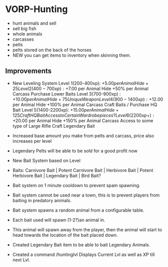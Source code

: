 # VORP-Hunting
- hunt animals and sell 
- sell big fish
- whole animals
- carcasses
- pelts
- pelts stored on the back of the horses
- NEW you can get items to inventory when skinning them.

 ## Improvements
* New Leveling System 
Level 1(200-400xp): 
+$5.00 per Animal Hide
+25% per Animal Carcass
Level 2(400-700xp):
+$7.00 per Animal Hide
+50% per Animal Carcass
Purchase Lower Baits
Level 3(700-900xp) : 
+$10.00 per Animal Hide
+75% per Animal Carcass
Unique Weapon
Level 4(900-1400xp):
+$12.00 per Animal Hide
+100% per Animal Carcass
Craft Baits / Purchase HQ Bait
Level 5(1400-2200xp):
+$15.00 per Animal Hide
+125% per Animal Carcass
Craft HQ Bait
Access to Certain Wardrobe pieces?
Level 6(2200xp+):
+$20.00 per Animal Hide
+150% per Animal Carcass
Access to some type of Large Rifle
Craft Legendary Bait

* Increased base amount you make from pelts and carcass, price also increases per level
* Legendary Pelts will be able to be sold for a good profit now
* New Bait System based on Level
* Baits: Carnivore Bait | Potent Carnivore Bait | Herbivore Bait | Potent Herbivore Bait | Legendary Bait | Bird Bait?
* Bait system on 1 minute cooldown to prevent spam spawning.
* Bait system cannot be used near a town, this is to prevent players from baiting in predatory animals.
* Bait system spawns a random animal from a configurable table. 
* Each bait used will spawn (1-2?)an animal in. 
* This animal will spawn away from the player, then the animal will start to head towards the location of the bait placed down.
* Created Legendary Bait item to be able to bait Legendary Animals.
* Created a command /huntinglvl Displays Current Lvl as well as XP till next Lvl.